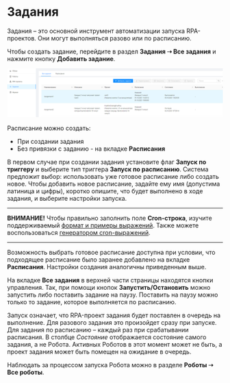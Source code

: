 # Задания

Задания – это основной инструмент автоматизации запуска RPA-проектов. Они могут выполняться разово или по расписанию.

Чтобы создать задание, перейдите в раздел **Задания ➝ Все задания** и нажмите кнопку **Добавить задание**.

![](<../../.gitbook/assets/0 (13)>)

Расписание можно создать:

* При создании задания
* Без привязки с заданию - на вкладке **Расписания**

В первом случае при создании задания установите флаг **Запуск по триггеру** и выберите тип триггера **Запуск по расписанию**. Система предложит выбор: использовать уже готовое расписание либо создать новое. Чтобы добавить новое расписание, задайте ему имя (допустима латиница и цифры), коротко опишите, что будет выполнено в ходе задания, и выберите настройки запуска.

***

**ВНИМАНИЕ!** Чтобы правильно заполнить поле **Cron-строка**, изучите поддерживаемый [формат и примеры выражений](https://www.quartz-scheduler.net/documentation/quartz-3.x/tutorial/crontrigger.html#introduction). Также можете воспользоваться [генератором cron-выражений](https://www.freeformatter.com/cron-expression-generator-quartz.html).

***

Возможность выбрать готовое расписание доступна при условии, что подходящее расписание было заранее добавлено на вкладке **Расписания**. Настройки создания аналогичны приведенным выше.

На вкладке **Все задания** в верхней части страницы находятся кнопки управления. Так, при помощи кнопок **Запустить/Остановить** можно запустить либо поставить задание на паузу. Поставить на паузу можно только то задание, которое выполняется по расписанию.

Запуск означает, что RPA-проект задания будет поставлен в очередь на выполнение. Для разового задания это произойдет сразу при запуске. Для задания по расписанию – каждый раз при срабатывании расписания. В столбце _Состояние_ отображается состояние самого задания, а не Робота. Активных Роботов в этот момент может не быть, а проект задания может быть помещен на ожидание в очередь.

Наблюдать за процессом запуска Робота можно в разделе **Роботы ➝ Все роботы**.
